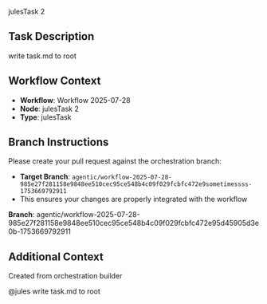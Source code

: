 julesTask 2

## Task Description
write task.md to root

## Workflow Context
- **Workflow**: Workflow 2025-07-28
- **Node**: julesTask 2
- **Type**: julesTask

## Branch Instructions
Please create your pull request against the orchestration branch:
- **Target Branch**: `agentic/workflow-2025-07-28-985e27f281158e9848ee510cec95ce548b4c09f029fcbfc472e9sometimessss-1753669792911`
- This ensures your changes are properly integrated with the workflow

**Branch**: agentic/workflow-2025-07-28-985e27f281158e9848ee510cec95ce548b4c09f029fcbfc472e95d45905d3e0b-1753669792911

## Additional Context
Created from orchestration builder

<!-- conductor-workflow-id: 985e27f281158e9848ee510cec95ce548b4c09f029fcbfc472e95d45905d3e0b -->
<!-- conductor-node-id: 2 -->
<!-- conductor-branch: agentic/workflow-2025-07-28-985e27f281158e9848ee510cec95ce548b4c09f029fcbfc472e95d45905d3e0b-1753669792911 -->
<!-- conductor-created-at: 2025-07-28T02:29:55.600Z -->

@jules write task.md to root
